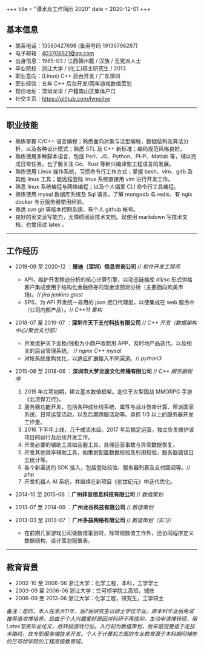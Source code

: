 +++
title = "谭水龙工作简历 2020"
date = 2020-12-01
+++
<!-- # 谭水龙工作简历 2020 -->

## 基本信息

* 联系电话：13580427698 (备用号码 19136796287)
* 电子邮箱：403708621@qq.com
* 出身信息：1985-03 / 江西赣州籍 / 汉族 / 无党派人士
* 毕业院校：浙江大学 / (化工)硕士研究生 / 2013
* 职业意向：(Linux) C++ 后台开发 / 广东深圳
* 职业经验：五年 C++ 后台开发/两年游戏数值策划
* 现住地址：深圳龙华 / 户籍南山区集体户口
* 社交主页：https://github.com/lymslive

<hr>

## 职业技能

* 熟练掌握 C/C++ 语言编程；熟悉面向对象与泛型编程，数据结构及算法分析，以及各种设计模式；熟悉 STL 及 C++ 新标准；编码规范风格良好。
* 熟练使用多种脚本语言，包括 Perl、JS、Python、PHP、Matlab 等，辅以完成日常任务。也了解关注 Go、Rust 等新兴编译型工程语言的发展。
* 熟练使用 Linux 操作系统，习惯命令行工作方式；掌握 bash、vim、gdb 及其他 linux 工具；能远程登陆 linux 系统直接用 vim 进行开发工作。
* 熟悉 linux 系统编程与网络编程；以及个人偏爱 CLI 命令行工具编程。
* 熟练使用 mysql 数据库系统及 Sql 语言，了解 mongodb 与 redis，有 ngix docker 与云服务器使用经验。
* 熟悉 svn git 等版本控制系统，有个人 github 帐号。
* 良好的英文读写能力，无障碍阅读技术文档。现使用 markdown 写技术文档，也曾用过 latex 。

<hr>

## 工作经历

* 2019-09 至 2020-12 ：**穆迪（深圳）信息咨询公司** // _软件开发工程师_
  + API，维护开发穆迪分析的核心计算引擎，以动态链接库 dll/so 形式供给客户集成使用于结构化金融债券的现金流预测分析（主要面向欧美市场)。// _jira jenkins gtest_
  + SPS，为 API 开发统一易用的 json 接口代理层，以便集成在 web 服务中（公司内部产品）。// _C++11 重构_

* 2018-07 至 2019-07 ：**深圳市天下支付科技有限公司** // _C++ 开发（数据架构中心/聚合支付部）_
  + 开发维护天下金柜/钱柜为小商户收款用 APP，及时地产品迭代，以及相关的后台管理系统。 // _nginx C++ mysql_
  + 对帐系统重构优化，以适应扩展接入不同渠道。// _python3_

* 2015-08 至 2018-06 ：**深圳市大梦龙途文化传播有限公司** // _C++ 服务器程序_
  1. 2015 年立项初期，建立基本数值框架。定位于大型国战 MMORPG 手游《北凉悍刀行》。
  2. 服务器功能开发，包括各种成长线系统、属性与战斗伤害计算、帮派国家系统、日常运营活动，以及后期跨服活动等。承担 1/3 以上的服务器开发工作量。
  3. 2016 下半年上线，几千成流水级。2017 年后稳定运营，独立负责维护该项目的运行及后续开发工作。
  4. 开发必要的辅助工具如合服工具，处理运营事故与异常数据恢复。
  5. 开发其他效率辅助工具，如策划配置数据校验及引用校验，服务器错误日志统计等。
  6. 各个新渠道的 SDK 接入，包括登陆校验、服务器列表及支付回调等。// _php_
  7. 开发机器人 AI 系统，并继续在新项目《创世纪元》中迭代优化。

* 2014-10 至 2015-06 ：**广州菲音信息科技有限公司** // _数值策划_
* 2013-07 至 2014-09 ：**广州龙谷科技有限公司** // _数值策划_
* 2013-03 至 2013-07 ：**广州多益网络有限公司** // _数值策划（实习）_
  + 在前期几家游戏公司做数值策划时，除常规数值工作外，还协同程序定义数据结构，设计策划配置表。

<hr>

## 教育背景

* 2002-10 至 2006-06 浙江大学：化学工程，本科，工学学士
* 2003-09 至 2006-06 浙江大学：竺可桢学院工高班，辅修
* 2006-09 至 2013-06 浙江大学：化学工程，研究生，工学硕士

_备注：是的，本人在浙大11年，后7后研究生以硕士学位毕业。原本科毕业后免试推荐直攻博培养，后由于个人兴趣爱好原因对科研不再信仰，主动申请博转硕，用Latex写完毕业论文，后转投游戏行业。入行初为数值策划，后来感觉更适于走技术路线，故专职服务端技术开发。个人于计算机方面的专业教育源于本科期间辅修的竺可桢学院的工程高级教育班。_

